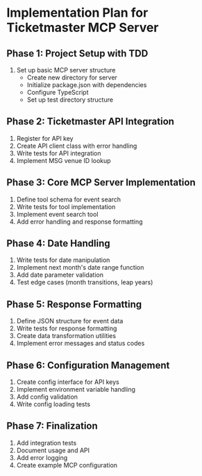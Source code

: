 # Implementation Plan for Ticketmaster MCP Server

## Phase 1: Project Setup with TDD
1. Set up basic MCP server structure
   - Create new directory for server
   - Initialize package.json with dependencies
   - Configure TypeScript
   - Set up test directory structure

## Phase 2: Ticketmaster API Integration
1. Register for API key
2. Create API client class with error handling
3. Write tests for API integration
4. Implement MSG venue ID lookup

## Phase 3: Core MCP Server Implementation
1. Define tool schema for event search
2. Write tests for tool implementation
3. Implement event search tool
4. Add error handling and response formatting

## Phase 4: Date Handling
1. Write tests for date manipulation
2. Implement next month's date range function
3. Add date parameter validation
4. Test edge cases (month transitions, leap years)

## Phase 5: Response Formatting
1. Define JSON structure for event data
2. Write tests for response formatting
3. Create data transformation utilities
4. Implement error messages and status codes

## Phase 6: Configuration Management
1. Create config interface for API keys
2. Implement environment variable handling
3. Add config validation
4. Write config loading tests

## Phase 7: Finalization
1. Add integration tests
2. Document usage and API
3. Add error logging
4. Create example MCP configuration